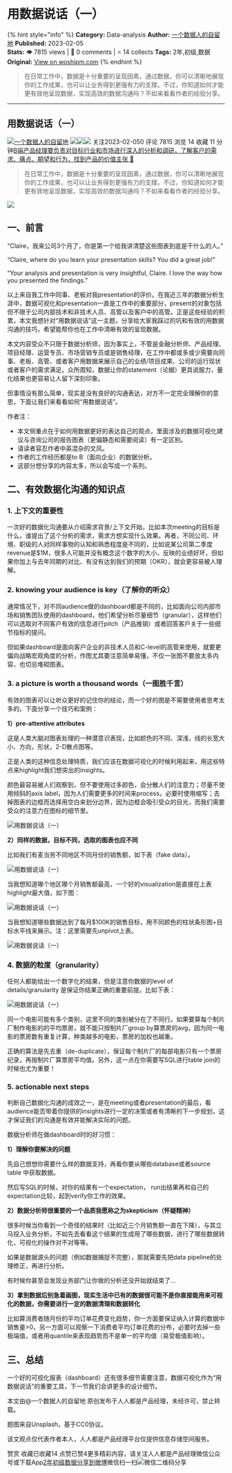 # 用数据说话（一）
{% hint style="info" %}
**Category:** Data-analysis
**Author:** [一个数据人的自留地](https://www.woshipm.com/u/49446)
**Published:** 2023-02-05  
**Stats:** 👁️ 7815 views | 💬 0 comments | ⭐ 14 collects
**Tags:** 2年,初级,数据
**Original:** [View on woshipm.com](https://www.woshipm.com/data-analysis/5738085.html)
{% endhint %}
> 在日常工作中，数据是十分重要的呈现因素，通过数据，你可以清晰地展现你的工作成果，也可以让业务得到更强有力的支撑。不过，你知道如何才能更有效地呈现数据，实现高效的数据沟通吗？不如来看看作者的经验分享。

---

## 用数据说话（一）

[![](https://image.woshipm.com/wp-files/2021/09/3YqDNh5meg7ejNmhJ5Ci.jpeg!/both/72x72)](https://www.woshipm.com/u/49446)[一个数据人的自留地](https://www.woshipm.com/u/49446) ![](https://static.woshipm.com/tag/1121_1@2x.png)![](https://static.woshipm.com/tag/1301_1@2x.png)![](https://static.woshipm.com/tag/2103_1@2x.png) 关注2023-02-050 评论 7815 浏览 14 收藏 11 分钟[B端产品经理要负责对目标行业和市场进行深入的分析和调研，了解客户的需求、痛点、期望和行为，找到产品的价值主张 🔗](https://ke.qidianla.com/courses/bcpm)

> 在日常工作中，数据是十分重要的呈现因素，通过数据，你可以清晰地展现你的工作成果，也可以让业务得到更强有力的支撑。不过，你知道如何才能更有效地呈现数据，实现高效的数据沟通吗？不如来看看作者的经验分享。

![](https://image.woshipm.com/wp-files/2023/01/QxqrHeUZ8SGi3whqhW3Q.jpg)

## 一、前言

“Claire，我来公司3个月了，你是第一个给我讲清楚这些图表到底是干什么的人。”

“Claire, where do you learn your presentation skills? You did a great job!”

“Your analysis and presentation is very insightful, Claire. I love the way how you presented the findings.”

以上来自我工作中同事、老板对我presentation的评价。在我近三年的数据分析生涯中，数据可视化和presentation一直是工作中的重要部分，present的对象包括但不限于公司内部技术和非技术人员、高管以及客户中的高管。正是这些经验的积累，本文我想针对“用数据说话”这一主题，分享给大家我踩过的坑和有效的用数据沟通的技巧，希望能帮你也在工作中清晰有效的呈现数据。

本文内容受众不只限于数据分析师，因为事实上，不管是金融分析师、产品经理、项目经理、运营专员、市场营销专员或是销售经理，在工作中都或多或少需要向同事、老板、高管、或者客户用数据来展示自己的业绩/项目成果、公司的运行现状或者客户的需求满足。众所周知，数据让你的statement（论据）更具说服力，量化结果也更容易让人留下深刻印象。

但事情没有那么简单，现实是没有良好的沟通表达，对方不一定完全理解你的意思，下面让我们来看看如何“用数据说话”。

作者注：

*   本文侧重点在于如何用数据更好的表达自己的观点，里面涉及的数据可视化建议与咨询公司的报告图表（更偏静态和需要阅读）有一定区别。
*   请读者容忍作者中英混杂的文风。
*   作者的工作经历都是to B（面向企业）的数据分析。
*   这部分想分享的内容太多，所以会写成一个系列。

## 二、有效数据化沟通的知识点

### 1\. 上下文的重要性

一次好的数据化沟通要从介绍需求背景/上下文开始，比如本次meeting的目标是什么，谁提出了这个分析的需求，需求方想实现什么效果。再者，不同公司、环境、职级的人对同样事物的认知和熟悉程度是不同的，比如说某公司第二季度revenue是$1M，很多人可能并没有概念这个数字的大小、反映的业绩好坏，但如果你加上与去年同期的对比、有没有达到我们的预期（OKR），就会更容易被人理解。

### 2\. knowing your audience is key（了解你的听众）

通常情况下，对不同audience做的dashboard都是不同的，比如面向公司内部市场和销售团队使用的dashboard，他们希望分析尽量细节（granular），这样他们可以选取对不同客户有效的信息进行pitch（产品推销）或者回答客户关于一些细节指标的提问。

但如果dashboard是面向客户企业的非技术人员和C-level的高管来使用，就要更偏向战略宏观角度的分析，作图尤其要注意简单易懂，不仅一张图不要放太多内容，也切忌堆砌图表。

### 3\. a picture is worth a thousand words（一图胜千言）

有效的图表可以让听众更好的记住你的结论，而一个好的图是不需要使用者思考太多的。下面分享一个技巧和案例：

**1）pre-attentive attributes**

这是人类大脑对图表处理的一种潜意识表现，比如颜色的不同、深浅，线的长宽大小、方向，形状，2-D散点图等。

正是人类的这种信息处理特质，我们应该在数据可视化的时候利用起来，用这些特点来highlight我们想突出的insights。

颜色最容易被人们观察到，但不要使用过多颜色，会分散人们的注意力；尽量不使用倾斜的axis label，因为人们需要更多的时间来process，必要时使用缩写；去掉图表的边框而选择用空白来划分边界，因为边框会吸引受众的目光，而我们需要受众的注意力在图标的细节里。

![用数据说话（一）](https://image.woshipm.com/wp-files/2023/01/f1JzHerZtxKuC4kAwTMO.png)

**2）同样的数据，目标不同，选取的图表也应不同**

比如我们有麦当劳不同地区不同月份的销售额，如下表（fake data）。

![用数据说话（一）](https://image.woshipm.com/wp-files/2023/01/yWbOL4D27R9VxlRZJ13b.png)

当我想知道哪个地区哪个月销售额最高，一个好的visualization是直接在上表highlight最大值，如下图：

![用数据说话（一）](https://image.woshipm.com/wp-files/2023/01/OGdwcLd3CdWOFOegSQVE.png)

当我想知道哪些数据达到了每月$100K的销售目标，用不同颜色的柱状条形图+目标水平线来展示。注：这里需要先unpivot上表。

![用数据说话（一）](https://image.woshipm.com/wp-files/2023/01/Q6xHVJ7qeZTt8l4BJ1of.png)

### 4\. 数据的粒度（granularity）

任何人都能给出一个数字化的结果，但是注意你数据的level of details/granularity 是保证你结果正确的重要前提。比如下表：

![用数据说话（一）](https://image.woshipm.com/wp-files/2023/01/lNkpZRyHcYNQ5O7m1jGv.png)

同一个电影可能有多个类别，这里不同的类别被分在了不同行。如果要算每个制片厂制作电影的的平均票房，就不能只按制片厂group by算票房的avg，因为同一电影的票房数有重复计算，种类越多的电影，票房的加权也越重。

正确的算法是先去重（de-duplicate），保证每个制片厂的每部电影只有一个票房纪录，再按制片厂算票房平均值。另外，这一点在你需要写SQL进行table join的时候也尤为重要！

### 5\. actionable next steps

判断自己数据化沟通的成效之一，是在meeting或者presentation的最后，看audience能否带着你提供的insights进行一定的决策或者有清晰的下一步规划，这才保证我们的沟通是有效并能解决实际的问题。

数据分析师在做dashboard时的好习惯：

**1）理解你要解决的问题**

先自己想想你需要什么样的数据支持，再看你要从哪些database或者source table 中获取数据。

然后写SQL的时候，对你的结果有一个expectation， run出结果再和自己的expectation比较，起到verify你工作的效果。

**2）数据分析师很重要的一个品质我愿称之为skepticism（怀疑精神）**

很多时候当你看到一个奇怪的结果时（比如近三个月销售额一直在下降），与其立马投入业务分析，不如先去看看这个结果的生成用了哪些数据，进行了哪些数据转化，可视化的操作对不对等等。

如果是数据源头的问题（例如数据捕捉不完整），那就需要先把data pipeline的处理修正，再进行分析。

有时候你甚至会发现业务部门让你做的分析还没开始就结束了…

**3）拿到数据后别急着画图，现实生活中已有的数据很可能不是你直接能用来可视化的数据，你需要进行一定的数据清理和数据转化**

比如算消费者随月份的平均订单花费变化趋势，你一方面要保证纳入计算的数据中销售量>0，另一方面可以观察一下消费者平均订单花费的分布，必要时去掉一些极端值，或者用quantile来表现趋势而不是单一的平均值（易受极值影响）。

## 三、总结

一个好的可视化报表（dashboard）还有很多细节需要注意，数据可视化作为“用数据说话”的重要工具，下一节我们会讲更多的设计细节。

本文由@一个数据人的自留地 原创发布于人人都是产品经理，未经许可，禁止转载。

题图来自Unsplash，基于CC0协议。

该文观点仅代表作者本人，人人都是产品经理平台仅提供信息存储空间服务。

赞赏 收藏已收藏14 点赞已赞4更多精彩内容，请关注人人都是产品经理微信公众号或下载App[2年](https://www.woshipm.com/tag/2%e5%b9%b4)[初级](https://www.woshipm.com/tag/%e5%88%9d%e7%ba%a7)[数据](https://www.woshipm.com/tag/%e6%95%b0%e6%8d%ae)[分享到微博](https://service.weibo.com/share/share.php?appkey=2775287854&title=用数据说话（一）&url=https://www.woshipm.com/data-analysis/5738085.html&pic=https://image.woshipm.com/wp-files/2023/01/QxqrHeUZ8SGi3whqhW3Q.jpg)微信扫一扫![微信二维码](https://api.pwmqr.com/qrcode/create/?url=https://www.woshipm.com/data-analysis/5738085.html)分享